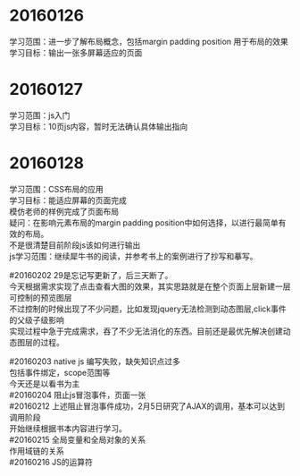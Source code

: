 # 20160126
学习范围：进一步了解布局概念，包括margin padding position 用于布局的效果 <br/>
学习目标：输出一张多屏幕适应的页面 <br>
# 20160127
学习范围：js入门<br/>
学习目标：10页js内容，暂时无法确认具体输出指向 <br>
# 20160128
学习范围：CSS布局的应用<br/>
学习目标：能适应屏幕的页面完成 <br>
模仿老师的样例完成了页面布局 <br>
疑问：在影响元素布局的margin padding position中如何选择，以进行最简单有效的布局。 <br>
      不是很清楚目前阶段js该如何进行输出 <br>
js学习范围：继续犀牛书的阅读，并参考书上的案例进行了抄写和摹写。

#20160202
29是忘记写更新了，后三天断了。<br>
今天根据需求实现了点击查看大图的效果，其实思路就是在整个页面上层新建一层可控制的预览图层<br>
不过控制的时候出现了不少问题，比如发现jquery无法检测到动态图层,click事件的父级子级影响<br>
实现过程中急于完成需求，吞了不少无法消化的东西。目前还是最优先解决创建动态图层的过程。<br>

#20160203
native js 编写失败，缺失知识点过多<br>
包括事件绑定，scope范围等<br>
今天还是以看书为主<br>
#20160204
阻止js冒泡事件，页面一张<br>
#20160212
上述阻止冒泡事件成功，2月5日研究了AJAX的调用，基本可以达到调用阶段<br>
开始继续根据书本内容进行学习。<br>
#20160215
全局变量和全局对象的关系<br>
作用域链的关系<br>
#20160216
JS的运算符

